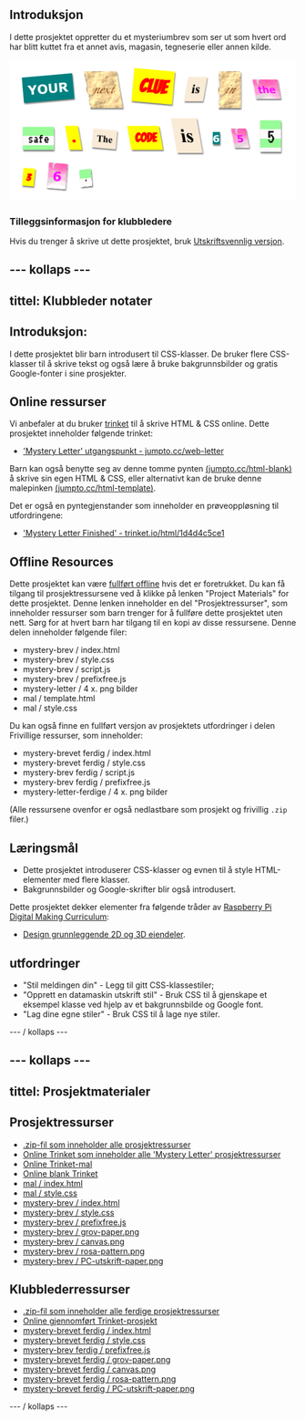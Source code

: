 ## Introduksjon

I dette prosjektet oppretter du et mysteriumbrev som ser ut som hvert ord har blitt kuttet fra et annet avis, magasin, tegneserie eller annen kilde.

![skjermbilde](images/letter-final.png)

### Tilleggsinformasjon for klubbledere

Hvis du trenger å skrive ut dette prosjektet, bruk [Utskriftsvennlig versjon](https://projects.raspberrypi.org/en/projects/mystery-letter/print).

## \--- kollaps \---

## tittel: Klubbleder notater

## Introduksjon:

I dette prosjektet blir barn introdusert til CSS-klasser. De bruker flere CSS-klasser til å skrive tekst og også lære å bruke bakgrunnsbilder og gratis Google-fonter i sine prosjekter.

## Online ressurser

Vi anbefaler at du bruker [trinket](https://trinket.io/) til å skrive HTML & CSS online. Dette prosjektet inneholder følgende trinket:

* ['Mystery Letter' utgangspunkt - jumpto.cc/web-letter](http://jumpto.cc/web-letter)

Barn kan også benytte seg av denne tomme pynten [(jumpto.cc/html-blank)](http://jumpto.cc/html-blank) å skrive sin egen HTML & CSS, eller alternativt kan de bruke denne malepinken [(jumpto.cc/html-template)](http://jumpto.cc/html-template).

Det er også en pyntegjenstander som inneholder en prøveoppløsning til utfordringene:

* ['Mystery Letter Finished' - trinket.io/html/1d4d4c5ce1](https://trinket.io/html/1d4d4c5ce1)

## Offline Resources

Dette prosjektet kan være [fullført offline](https://www.codeclubprojects.org/en-GB/resources/webdev-working-offline/) hvis det er foretrukket. Du kan få tilgang til prosjektressursene ved å klikke på lenken "Project Materials" for dette prosjektet. Denne lenken inneholder en del "Prosjektressurser", som inneholder ressurser som barn trenger for å fullføre dette prosjektet uten nett. Sørg for at hvert barn har tilgang til en kopi av disse ressursene. Denne delen inneholder følgende filer:

* mystery-brev / index.html
* mystery-brev / style.css
* mystery-brev / script.js
* mystery-brev / prefixfree.js
* mystery-letter / 4 x. png bilder
* mal / template.html
* mal / style.css

Du kan også finne en fullført versjon av prosjektets utfordringer i delen Frivillige ressurser, som inneholder:

* mystery-brevet ferdig / index.html
* mystery-brevet ferdig / style.css
* mystery-brev ferdig / script.js
* mystery-brev ferdig / prefixfree.js
* mystery-letter-ferdige / 4 x. png bilder

(Alle ressursene ovenfor er også nedlastbare som prosjekt og frivillig `.zip` filer.)

## Læringsmål

* Dette prosjektet introduserer CSS-klasser og evnen til å style HTML-elementer med flere klasser.
* Bakgrunnsbilder og Google-skrifter blir også introdusert. 

Dette prosjektet dekker elementer fra følgende tråder av [Raspberry Pi Digital Making Curriculum](http://rpf.io/curriculum):

* [Design grunnleggende 2D og 3D eiendeler](https://www.raspberrypi.org/curriculum/design/creator).

## utfordringer

* "Stil meldingen din" - Legg til gitt CSS-klassestiler;
* "Opprett en datamaskin utskrift stil" - Bruk CSS til å gjenskape et eksempel klasse ved hjelp av et bakgrunnsbilde og Google font. 
* "Lag dine egne stiler" - Bruk CSS til å lage nye stiler.

\--- / kollaps \---

## \--- kollaps \---

## tittel: Prosjektmaterialer

## Prosjektressurser

* [.zip-fil som inneholder alle prosjektressurser](resources/letter-project-resources.zip)
* [Online Trinket som inneholder alle 'Mystery Letter' prosjektressurser](http://jumpto.cc/web-letter)
* [Online Trinket-mal](http://jumpto.cc/trinket-template)
* [Online blank Trinket](http://jumpto.cc/trinket-blank)
* [mal / index.html](resources/template-index.html)
* [mal / style.css](resources/template-style.css)
* [mystery-brev / index.html](resources/mystery-letter-index.html)
* [mystery-brev / style.css](resources/mystery-letter-style.css)
* [mystery-brev / prefixfree.js](resources/mystery-letter-prefixfree.js)
* [mystery-brev / grov-paper.png](resources/mystery-letter-rough-paper.png)
* [mystery-brev / canvas.png](resources/mystery-letter-canvas.png)
* [mystery-brev / rosa-pattern.png](resources/mystery-letter-pink-pattern.png)
* [mystery-brev / PC-utskrift-paper.png](resources/mystery-letter-computer-printout-paper.png)

## Klubblederressurser

* [.zip-fil som inneholder alle ferdige prosjektressurser](resources/letter-volunteer-resources.zip)
* [Online gjennomført Trinket-prosjekt](https://trinket.io/html/1d4d4c5ce1)
* [mystery-brevet ferdig / index.html](resources/mystery-letter-finished-index.html)
* [mystery-brevet ferdig / style.css](resources/mystery-letter-finished-style.css)
* [mystery-brev ferdig / prefixfree.js](resources/mystery-letter-finished-prefixfree.js)
* [mystery-brevet ferdig / grov-paper.png](resources/mystery-letter-finished-rough-paper.png)
* [mystery-brevet ferdig / canvas.png](resources/mystery-letter-finished-canvas.png)
* [mystery-brevet ferdig / rosa-pattern.png](resources/mystery-letter-finished-pink-pattern.png)
* [mystery-brevet ferdig / PC-utskrift-paper.png](resources/mystery-letter-finished-computer-printout-paper.png)

\--- / kollaps \---